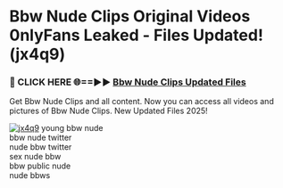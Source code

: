 # Bbw Nude Clips Original Videos 0nlyFans Leaked - Files Updated! (jx4q9)

<h3>🔴 CLICK HERE 🌐==►► <a href="https://tinyurl.com/yc6ubb5a" rel="nofollow">Bbw Nude Clips Updated Files</a></h3>

Get Bbw Nude Clips and all content. Now you can access all videos and pictures of Bbw Nude Clips. New Updated Files 2025!

[![jx4q9](https://i.imgur.com/7eu0CRL.gif)](https://tinyurl.com/yc6ubb5a)
young bbw nude<br>
bbw nude twitter<br>
nude bbw twitter<br>
sex nude bbw<br>
bbw public nude<br>
nude bbws